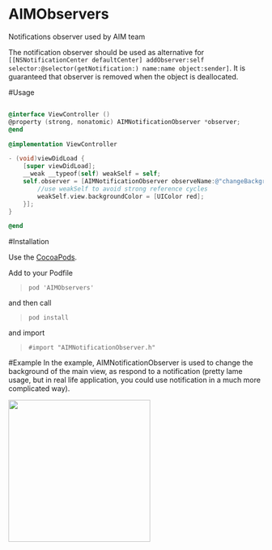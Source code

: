 # AIMObservers
Notifications observer used by AIM team

The notification observer should be used as alternative for `[[NSNotificationCenter defaultCenter] addObserver:self selector:@selector(getNotification:) name:name object:sender]`. It is guaranteed that observer is removed when the object is deallocated.

#Usage

```objective-c

@interface ViewController ()
@property (strong, nonatomic) AIMNotificationObserver *observer;
@end

@implementation ViewController

- (void)viewDidLoad {
    [super viewDidLoad];
    __weak __typeof(self) weakSelf = self;
    self.observer = [AIMNotificationObserver observeName:@"changeBackground" onChange:^(NSNotification *notification) {
        //use weakSelf to avoid strong reference cycles
        weakSelf.view.backgroundColor = [UIColor red];
    }];
}

@end

```

#Installation

Use the [CocoaPods](http://github.com/CocoaPods/CocoaPods).

Add to your Podfile
>`pod 'AIMObservers'`

and then call

>`pod install`

and import 

>`#import "AIMNotificationObserver.h"`

#Example
In the example, AIMNotificationObserver is used to change the background of the main view, as respond to a notification (pretty lame usage, but in real life application, you could use notification in a much more complicated way). 

<img src="https://github.com/AllinMobile/Observers/raw/master/example.gif" width="280">
